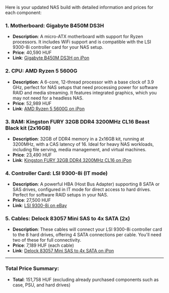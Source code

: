 Here is your updated NAS build with detailed information and prices for each component:

### 1. **Motherboard: Gigabyte B450M DS3H**
   - **Description**: A micro-ATX motherboard with support for Ryzen processors. It includes WiFi support and is compatible with the LSI 9300-8i controller card for your NAS setup.
   - **Price**: 40,590 HUF
   - **Link**: [Gigabyte B450M DS3H on iPon](https://ipon.hu/shop/termek/gigabyte-b450m-ds3h-wifi-rev-10111213/2230595)

### 2. **CPU: AMD Ryzen 5 5600G**
   - **Description**: A 6-core, 12-thread processor with a base clock of 3.9 GHz, perfect for NAS setups that need processing power for software RAID and media streaming. It features integrated graphics, which you may not need for a headless NAS.
   - **Price**: 52,989 HUF
   - **Link**: [AMD Ryzen 5 5600G on iPon](https://ipon.hu/shop/termek/amd-ryzen-5-5600g-390ghz-am4-box-100-100000252box/1924954)

### 3. **RAM: Kingston FURY 32GB DDR4 3200MHz CL16 Beast Black kit (2x16GB)**
   - **Description**: 32GB of DDR4 memory in a 2x16GB kit, running at 3200MHz, with a CAS latency of 16. Ideal for heavy NAS workloads, including file serving, media management, and virtual machines.
   - **Price**: 23,490 HUF
   - **Link**: [Kingston FURY 32GB DDR4 3200MHz CL16 on iPon](https://ipon.hu/shop/termek/kingston-fury-32gb-ddr4-3200mhz-cl16-beast-black-kit-2x16gb/2251129)

### 4. **Controller Card: LSI 9300-8i (IT mode)**
   - **Description**: A powerful HBA (Host Bus Adapter) supporting 8 SATA or SAS drives, configured in IT mode for direct access to hard drives. Perfect for software RAID setups in your NAS.
   - **Price**: 27,500 HUF
   - **Link**: [LSI 9300-8i on eBay](https://www.ebay.com/itm/126698547766)

### 5. **Cables: Delock 83057 Mini SAS to 4x SATA (2x)**
   - **Description**: These cables will connect your LSI 9300-8i controller card to the 8 hard drives, offering 4 SATA connections per cable. You'll need two of these for full connectivity.
   - **Price**: 7,189 HUF (each cable)
   - **Link**: [Delock 83057 Mini SAS to 4x SATA on iPon](https://ipon.hu/shop/termek/delock-83057-mini-sas-4x-sata-atalakito-05m/371086)

---

### Total Price Summary:
- **Total**: 151,758 HUF (excluding already purchased components such as case, PSU, and hard drives)
